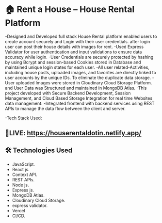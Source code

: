 # 🏠 Rent a House – House Rental Platform

-Designed and Developed full stack House Rental platform enabled users to create account securely and Login with their user credentials. after login user can post their house details with images for rent.
-Used Express Validator for user authentication and input validations to ensure data accuracy while login.
-User Credentials are securely protected by hashing by using Bcrypt and session-based Cookies stored in Database and maintained unique login states for each user.
-All user related-Activities, including house posts, uploaded images, and favorites are directly linked to user accounts by the unique IDs. To eliminate the duplicate data storage.
-User uploaded Images were stored in Cloudinary Cloud Storage Platform. and User Data was Structured and maintained in MongoDB Atlas.
-This project developed with Secure Backend Development, Session Management, and Cloud Based Storage Integration for real time Websites data management.
-Integrated frontend with backend services using REST APIs to manage the data flow between the client and server.

-Tech Stack Used: 

## 🔗LIVE: https://houserentaldotin.netlify.app/

## 🛠️ Technologies Used
- JavaScript.
- React js.
- Context API.
- REST APIs.
- Node js.
- Express js.
- MongoDB Atlas.
- Cloudinary Cloud Storage.
- express validator.
- Vercel
- CI/CD.
